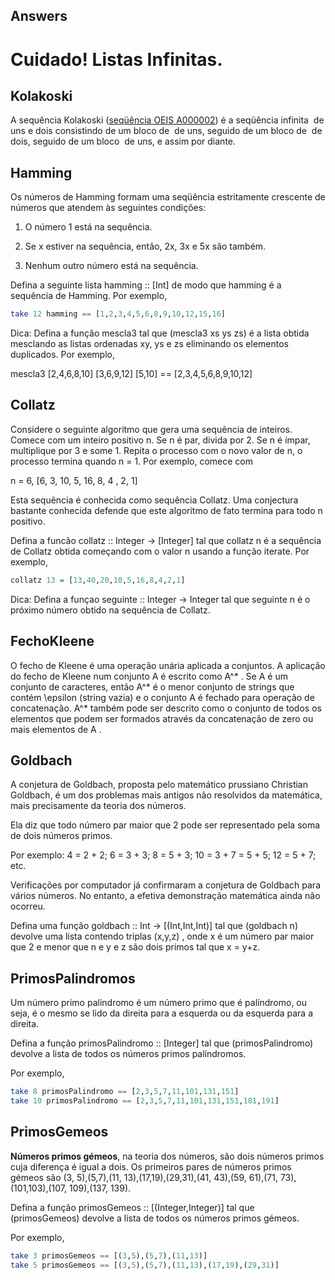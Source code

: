 ## Answers

# Cuidado! Listas Infinitas.

## Kolakoski

A sequência Kolakoski ([seqüência OEIS A000002](https://oeis.org/A000002)) é a seqüência infinita  de uns e dois consistindo de um bloco de  de uns, seguido de um bloco de  de dois, seguido de um bloco  de uns, e assim por diante.

## Hamming

Os números de Hamming formam uma seqüência estritamente crescente de números que atendem às seguintes condições:

1. O número 1 está na sequência.

2. Se x estiver na sequência, então, 2x, 3x e 5x são também.

3. Nenhum outro número está na sequência.

Defina a seguinte lista hamming :: [Int] de modo que hamming é a sequência de Hamming. Por exemplo,

```haskell
take 12 hamming == [1,2,3,4,5,6,8,9,10,12,15,16]
```

Dica: Defina a função mescla3 tal que (mescla3 xs ys zs) é a lista obtida mesclando as listas ordenadas xy, ys e zs eliminando os elementos duplicados. Por exemplo,

mescla3 [2,4,6,8,10] [3,6,9,12] [5,10] == [2,3,4,5,6,8,9,10,12]

## Collatz

Considere o seguinte algoritmo que gera uma sequência de inteiros. Comece com um inteiro positivo n. Se n é par, divida por 2. Se n é ímpar, multiplique por 3 e some 1. Repita o processo com o novo valor de n, o processo termina quando n = 1. Por exemplo, comece com 

n = 6, [6, 3, 10, 5, 16, 8, 4 , 2, 1]

Esta sequência é conhecida como sequência Collatz. Uma conjectura bastante conhecida defende que este algoritmo de fato termina para todo n positivo.

Defina a funcão collatz :: Integer -> [Integer] tal que collatz n é a sequência de Collatz obtida começando com o valor n usando a função iterate. Por exemplo,

```haskell
collatz 13 = [13,40,20,10,5,16,8,4,2,1]
```

Dica: Defina a funçao seguinte :: Integer -> Integer tal que seguinte n é o próximo número obtido na sequência de Collatz.

## FechoKleene

O fecho de Kleene é uma operação unária aplicada a conjuntos. A aplicação do fecho de Kleene num conjunto A é escrito como A^* . Se A é um conjunto de caracteres, então A^* é o menor conjunto de strings que contém \epsilon (string vazia) e o conjunto A é fechado para operação de concatenação. A^* também pode ser descrito como o conjunto de todos os elementos que podem ser formados através da concatenação de zero ou mais elementos de A .

## Goldbach

A conjetura de Goldbach, proposta pelo matemático prussiano Christian Goldbach, é um dos problemas mais antigos não resolvidos da matemática, mais precisamente da teoria dos números.

Ela diz que todo número par maior que 2 pode ser representado pela soma de dois números primos.

Por exemplo: 4 = 2 + 2; 6 = 3 + 3; 8 = 5 + 3; 10 = 3 + 7 = 5 + 5; 12 = 5 + 7; etc.

Verificações por computador já confirmaram a conjetura de Goldbach para vários
números. No entanto, a efetiva demonstração matemática ainda não
ocorreu.

Defina uma função goldbach :: Int -> [(Int,Int,Int)] tal que (goldbach n) devolve uma lista contendo triplas (x,y,z) , onde x é um número par maior que 2 e menor que n e y e z são dois primos tal que x = y+z.

## PrimosPalindromos

Um número primo palindromo é um número primo que é palíndromo, ou seja, é o mesmo se lido da direita para a esquerda ou da esquerda para a direita.

Defina a função primosPalindromo :: [Integer] tal que (primosPalindromo) devolve a lista de todos os números primos palíndromos.

Por exemplo,

```haskell
take 8 primosPalindromo == [2,3,5,7,11,101,131,151]
take 10 primosPalindromo == [2,3,5,7,11,101,131,151,181,191]
```

## PrimosGemeos

**Números primos gémeos**, na teoria dos números, são dois números primos cuja diferença é igual a dois. Os primeiros pares de números primos gémeos são (3, 5),(5,7),(11, 13),(17,19),(29,31),(41, 43),(59, 61),(71, 73),(101,103),(107, 109),(137, 139).

Defina a função primosGemeos :: [(Integer,Integer)] tal que (primosGemeos) devolve a lista de todos os números primos gémeos.

Por exemplo,

```haskell
take 3 primosGemeos == [(3,5),(5,7),(11,13)]
take 5 primosGemeos == [(3,5),(5,7),(11,13),(17,19),(29,31)]
```